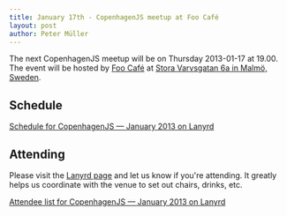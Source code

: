 ```yaml
---
title: January 17th - CopenhagenJS meetup at Foo Café
layout: post
author: Peter Müller
---
```


The next CopenhagenJS meetup will be on Thursday 2013-01-17 at 19.00. The event will be hosted by [Foo Café](http://foocafe.org/) at [Stora Varvsgatan 6a in Malmö, Sweden](http://kartor.eniro.se/m/naxed).

## Schedule

<div class="lanyrd-target-schedule">
    <a href="http://lanyrd.com/2013/copenhagenjs-january/schedule/"
        class="lanyrd-schedule"
        data-lanyrd-abstracts
        data-lanyrd-truncateabstracts="50"
        data-lanyrd-speakers
        data-lanyrd-speakerlabels>
        Schedule for CopenhagenJS — January 2013 on Lanyrd
    </a>
</div>

## Attending

Please visit the [Lanyrd page](http://lanyrd.com/2013/copenhagenjs-january/) and let us know if you're attending. It greatly helps us coordinate with the venue to set out chairs, drinks, etc.

<div class="lanyrd-target-participants">
    <a href="http://lanyrd.com/2013/copenhagenjs-january/attendees/"
        class="lanyrd-participants"
        data-lanyrd-limit="30">
        Attendee list for CopenhagenJS — January 2013 on Lanyrd
    </a>
</div>
